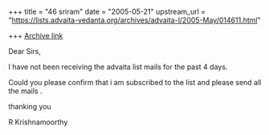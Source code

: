 +++
title = "46 sriram"
date = "2005-05-21"
upstream_url = "https://lists.advaita-vedanta.org/archives/advaita-l/2005-May/014611.html"

+++
[Archive link](https://lists.advaita-vedanta.org/archives/advaita-l/2005-May/014611.html)

Dear Sirs,

I have not been receiving the advaita list mails for the past 4 days.

Could you please confirm that i am subscribed to the list and please send all the mails .

thanking you

R Krishnamoorthy

